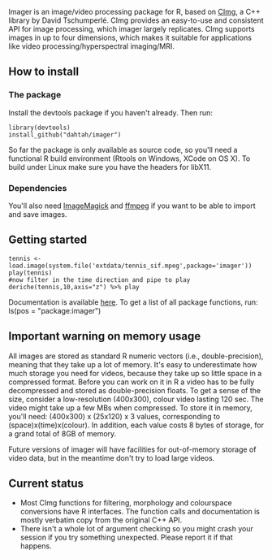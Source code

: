 Imager is an image/video processing package for R, based on [CImg](http://cimg.sourceforge.net/), a C++ library by David Tschumperlé. CImg provides an easy-to-use and consistent API for image processing, which imager largely replicates. CImg supports images in up to four dimensions, which makes it suitable for applications like video processing/hyperspectral imaging/MRI.

## How to install

### The package

Install the devtools package if you haven't already. Then run:

	library(devtools)
	install_github("dahtah/imager")

So far the package is only available as source code, so you'll need a functional R build environment (Rtools on Windows, XCode on OS X). To build under Linux make sure you have the headers for libX11.

### Dependencies

You'll also need [ImageMagick](http://www.imagemagick.org/script/binary-releases.php) and [ffmpeg](http://ffmpeg.org/download.html) if you want to be able to import and save images. 


## Getting started 

	tennis <- load.image(system.file('extdata/tennis_sif.mpeg',package='imager'))
	play(tennis)
	#now filter in the time direction and pipe to play
	deriche(tennis,10,axis="z") %>% play

Documentation is available [here](http://dahtah.github.io/imager/). To get a list of all package functions, run:
	ls(pos = "package:imager")

## Important warning on memory usage

All images are stored as standard R numeric vectors (i.e., double-precision), meaning that they take up a lot of memory. It's easy to underestimate how much storage you need for videos, because they take up so little space in a compressed format. Before you can work on it in R a video has to be fully decompressed and stored as double-precision floats. To get a sense of the size, consider a low-resolution (400x300), colour video lasting 120 sec. The video might take up a few MBs when compressed. To store it in memory, you'll need:
(400x300) x (25x120) x 3
values, corresponding to (space)x(time)x(colour). In addition, each value costs 8 bytes of storage, for a grand total of 8GB of memory.

Future versions of imager will have facilities for out-of-memory storage of video data, but in the meantime don't try to load large videos.


## Current status

- Most CImg functions for filtering, morphology and colourspace conversions have R interfaces. The function calls and documentation is mostly verbatim copy from the original C++ API.
- There isn't a whole lot of argument checking so you might crash your session if you try something unexpected. Please report it if that happens.
